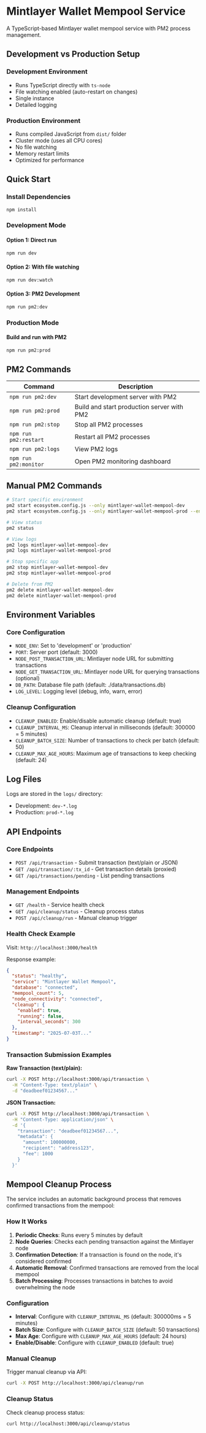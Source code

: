 # Mintlayer Wallet Mempool Service

A TypeScript-based Mintlayer wallet mempool service with PM2 process management.

## Development vs Production Setup

### Development Environment
- Runs TypeScript directly with `ts-node`
- File watching enabled (auto-restart on changes)
- Single instance
- Detailed logging

### Production Environment
- Runs compiled JavaScript from `dist/` folder
- Cluster mode (uses all CPU cores)
- No file watching
- Memory restart limits
- Optimized for performance

## Quick Start

### Install Dependencies
```bash
npm install
```

### Development Mode

#### Option 1: Direct run
```bash
npm run dev
```

#### Option 2: With file watching
```bash
npm run dev:watch
```

#### Option 3: PM2 Development
```bash
npm run pm2:dev
```

### Production Mode

#### Build and run with PM2
```bash
npm run pm2:prod
```

## PM2 Commands

| Command | Description |
|---------|-------------|
| `npm run pm2:dev` | Start development server with PM2 |
| `npm run pm2:prod` | Build and start production server with PM2 |
| `npm run pm2:stop` | Stop all PM2 processes |
| `npm run pm2:restart` | Restart all PM2 processes |
| `npm run pm2:logs` | View PM2 logs |
| `npm run pm2:monitor` | Open PM2 monitoring dashboard |

## Manual PM2 Commands

```bash
# Start specific environment
pm2 start ecosystem.config.js --only mintlayer-wallet-mempool-dev
pm2 start ecosystem.config.js --only mintlayer-wallet-mempool-prod --env production

# View status
pm2 status

# View logs
pm2 logs mintlayer-wallet-mempool-dev
pm2 logs mintlayer-wallet-mempool-prod

# Stop specific app
pm2 stop mintlayer-wallet-mempool-dev
pm2 stop mintlayer-wallet-mempool-prod

# Delete from PM2
pm2 delete mintlayer-wallet-mempool-dev
pm2 delete mintlayer-wallet-mempool-prod
```

## Environment Variables

### Core Configuration
- `NODE_ENV`: Set to 'development' or 'production'
- `PORT`: Server port (default: 3000)
- `NODE_POST_TRANSACTION_URL`: Mintlayer node URL for submitting transactions
- `NODE_GET_TRANSACTION_URL`: Mintlayer node URL for querying transactions (optional)
- `DB_PATH`: Database file path (default: ./data/transactions.db)
- `LOG_LEVEL`: Logging level (debug, info, warn, error)

### Cleanup Configuration
- `CLEANUP_ENABLED`: Enable/disable automatic cleanup (default: true)
- `CLEANUP_INTERVAL_MS`: Cleanup interval in milliseconds (default: 300000 = 5 minutes)
- `CLEANUP_BATCH_SIZE`: Number of transactions to check per batch (default: 50)
- `CLEANUP_MAX_AGE_HOURS`: Maximum age of transactions to keep checking (default: 24)

## Log Files

Logs are stored in the `logs/` directory:
- Development: `dev-*.log`
- Production: `prod-*.log`

## API Endpoints

### Core Endpoints
- `POST /api/transaction` - Submit transaction (text/plain or JSON)
- `GET /api/transaction/:tx_id` - Get transaction details (proxied)
- `GET /api/transactions/pending` - List pending transactions

### Management Endpoints
- `GET /health` - Service health check
- `GET /api/cleanup/status` - Cleanup process status
- `POST /api/cleanup/run` - Manual cleanup trigger

### Health Check Example
Visit: `http://localhost:3000/health`

Response example:
```json
{
  "status": "healthy",
  "service": "Mintlayer Wallet Mempool",
  "database": "connected",
  "mempool_count": 5,
  "node_connectivity": "connected",
  "cleanup": {
    "enabled": true,
    "running": false,
    "interval_seconds": 300
  },
  "timestamp": "2025-07-03T..."
}
```

### Transaction Submission Examples

**Raw Transaction (text/plain):**
```bash
curl -X POST http://localhost:3000/api/transaction \
  -H "Content-Type: text/plain" \
  -d "deadbeef01234567..."
```

**JSON Transaction:**
```bash
curl -X POST http://localhost:3000/api/transaction \
  -H "Content-Type: application/json" \
  -d '{
    "transaction": "deadbeef01234567...",
    "metadata": {
      "amount": 100000000,
      "recipient": "address123",
      "fee": 1000
    }
  }'
```

## Mempool Cleanup Process

The service includes an automatic background process that removes confirmed transactions from the mempool:

### How It Works
1. **Periodic Checks**: Runs every 5 minutes by default
2. **Node Queries**: Checks each pending transaction against the Mintlayer node
3. **Confirmation Detection**: If a transaction is found on the node, it's considered confirmed
4. **Automatic Removal**: Confirmed transactions are removed from the local mempool
5. **Batch Processing**: Processes transactions in batches to avoid overwhelming the node

### Configuration
- **Interval**: Configure with `CLEANUP_INTERVAL_MS` (default: 300000ms = 5 minutes)
- **Batch Size**: Configure with `CLEANUP_BATCH_SIZE` (default: 50 transactions)
- **Max Age**: Configure with `CLEANUP_MAX_AGE_HOURS` (default: 24 hours)
- **Enable/Disable**: Configure with `CLEANUP_ENABLED` (default: true)

### Manual Cleanup
Trigger manual cleanup via API:
```bash
curl -X POST http://localhost:3000/api/cleanup/run
```

### Cleanup Status
Check cleanup process status:
```bash
curl http://localhost:3000/api/cleanup/status
```
